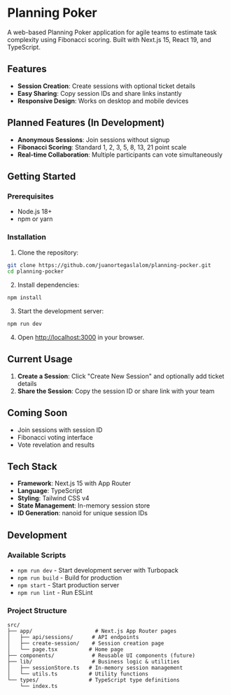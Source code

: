 # Planning Poker

A web-based Planning Poker application for agile teams to estimate task complexity using Fibonacci scoring. Built with Next.js 15, React 19, and TypeScript.

## Features

- **Session Creation**: Create sessions with optional ticket details
- **Easy Sharing**: Copy session IDs and share links instantly
- **Responsive Design**: Works on desktop and mobile devices

## Planned Features (In Development)

- **Anonymous Sessions**: Join sessions without signup
- **Fibonacci Scoring**: Standard 1, 2, 3, 5, 8, 13, 21 point scale
- **Real-time Collaboration**: Multiple participants can vote simultaneously

## Getting Started

### Prerequisites

- Node.js 18+ 
- npm or yarn

### Installation

1. Clone the repository:
```bash
git clone https://github.com/juanortegaslalom/planning-pocker.git
cd planning-pocker
```

2. Install dependencies:
```bash
npm install
```

3. Start the development server:
```bash
npm run dev
```

4. Open [http://localhost:3000](http://localhost:3000) in your browser.

## Current Usage

1. **Create a Session**: Click "Create New Session" and optionally add ticket details
2. **Share the Session**: Copy the session ID or share link with your team

## Coming Soon

- Join sessions with session ID
- Fibonacci voting interface  
- Vote revelation and results

## Tech Stack

- **Framework**: Next.js 15 with App Router
- **Language**: TypeScript
- **Styling**: Tailwind CSS v4
- **State Management**: In-memory session store
- **ID Generation**: nanoid for unique session IDs

## Development

### Available Scripts

- `npm run dev` - Start development server with Turbopack
- `npm run build` - Build for production
- `npm start` - Start production server
- `npm run lint` - Run ESLint

### Project Structure

```
src/
├── app/                    # Next.js App Router pages
│   ├── api/sessions/      # API endpoints
│   ├── create-session/    # Session creation page
│   └── page.tsx          # Home page
├── components/            # Reusable UI components (future)
├── lib/                   # Business logic & utilities
│   ├── sessionStore.ts   # In-memory session management
│   └── utils.ts          # Utility functions
└── types/                # TypeScript type definitions
    └── index.ts
```
